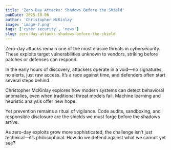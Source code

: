 ```yaml
---
title: 'Zero-Day Attacks: Shadows Before the Shield'
pubDate: 2025-10-06
author: 'Christopher McKinlay'
image: 'image-7.png'
tags: ['cyber security', 'news']
slug: zero-day-attacks-shadows-before-the-shield
---
```


Zero-day attacks remain one of the most elusive threats in cybersecurity. These exploits target vulnerabilities unknown to vendors, striking before patches or defenses can respond.

In the early hours of discovery, attackers operate in a void—no signatures, no alerts, just raw access. It’s a race against time, and defenders often start several steps behind.

Christopher McKinlay explores how modern systems can detect behavioral anomalies, even when traditional threat models fail. Machine learning and heuristic analysis offer new hope.

Yet prevention remains a ritual of vigilance. Code audits, sandboxing, and responsible disclosure are the shields we must forge before the shadows arrive.

As zero-day exploits grow more sophisticated, the challenge isn’t just technical—it’s philosophical. How do we defend against what we cannot yet see?